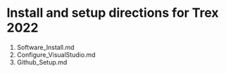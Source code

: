 # Install and setup directions for Trex 2022

1) Software_Install.md
2) Configure_VisualStudio.md
3) Github_Setup.md

